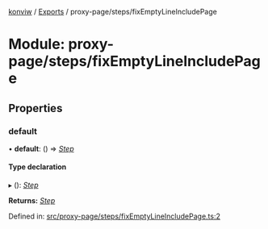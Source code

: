 [konviw]() / [Exports](../modules.md) / proxy-page/steps/fixEmptyLineIncludePage

# Module: proxy-page/steps/fixEmptyLineIncludePage

## Properties

### default

• **default**: () => [*Step*](../interfaces/proxy_page_proxy_page_step.step.md)

#### Type declaration

▸ (): [*Step*](../interfaces/proxy_page_proxy_page_step.step.md)

**Returns:** [*Step*](../interfaces/proxy_page_proxy_page_step.step.md)

Defined in: [src/proxy-page/steps/fixEmptyLineIncludePage.ts:2](https://github.com/Sanofi-IADC/konviw/blob/d2e0da9/src/proxy-page/steps/fixEmptyLineIncludePage.ts#L2)
